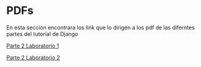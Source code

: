 # PDFs
En esta seccion encontrara los link que lo dirigen a los pdf de las diferntes partes del tutorial de Django

[Parte 2 Laboratorio 1](https://github.com/sara-oc/Lab1_Parte2/blob/0f770daf27f59894469115dfa5a15fafba2ffb0b/docs/Laboratorio1_parte2.pdf)

[Parte 2 Laboratorio 2](https://github.com/sara-oc/Lab1_Parte2/blob/0f770daf27f59894469115dfa5a15fafba2ffb0b/docs/Laboratorio%202%20parte%202.pdf)
